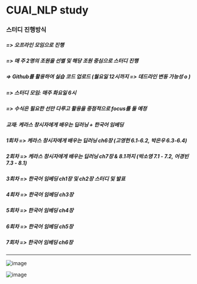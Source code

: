 # CUAI_NLP study

### 스터디 진행방식

##### => 오프라인 모임으로 진행

##### =>  매 주 2명의 조원을 선별 및 해당 조원 중심으로 스터디 진행

##### => Github를 활용하여 실습 코드 업로드 (월요일 12시까지 => 데드라인 변동 가능성 o )

##### => 스터디 모임: 매주 화요일 6시 

##### => 수식은 필요한 선만 다루고 활용을 중점적으로 focus를 둘 예정

##### 교재: 케라스 창시자에게 배우는 딥러닝 + 한국어 임베딩 

##### 1회차 => 케라스 창시자에게 배우는 딥러닝 ch6장 (고영헌 6.1-6.2, 박은우 6.3-6.4)

##### 2회차 => 케라스 창시자에게 배우는 딥러닝 ch7장 & 8.1까지 (박소영 7.1 - 7.2, 어경빈 7.3 - 8.1)

##### 3회차 => 한국어 임베딩 ch1장 및 ch2장 스터디 및 발표

##### 4회차 => 한국어 임베딩 ch3장

##### 5회차 => 한국어 임베딩 ch4장

##### 6회차 => 한국어 임베딩 ch5장

##### 7회차 => 한국어 임베딩 ch6장

------------------------------------------------------------------------------------------------------------------------------------------

![image](https://user-images.githubusercontent.com/47801416/78032826-90d41080-73a0-11ea-9930-426239af7ff9.png)



![image](https://user-images.githubusercontent.com/47801416/78032847-97fb1e80-73a0-11ea-9a81-85402464dc7a.png)



